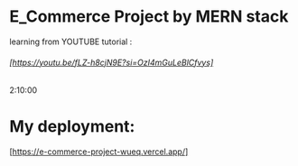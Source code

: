 # E_Commerce Project by MERN stack
 learning from YOUTUBE tutorial :

 ###### [https://youtu.be/fLZ-h8cjN9E?si=OzI4mGuLeBlCfvys]

2:10:00

# My deployment: 
[https://e-commerce-project-wueq.vercel.app/]
